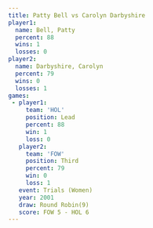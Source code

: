 ```yaml
---
title: Patty Bell vs Carolyn Darbyshire
player1:                   
  name: Bell, Patty        
  percent: 88              
  wins: 1                  
  losses: 0                
player2:                   
  name: Darbyshire, Carolyn
  percent: 79              
  wins: 0                  
  losses: 1                
games:
 - player1:        
     team: 'HOL'   
     position: Lead
     percent: 88   
     win: 1        
     loss: 0       
   player2:         
     team: 'FOW'    
     position: Third
     percent: 79    
     win: 0         
     loss: 1        
   event: Trials (Women)
   year: 2001           
   draw: Round Robin(9) 
   score: FOW 5 - HOL 6 
---
```

